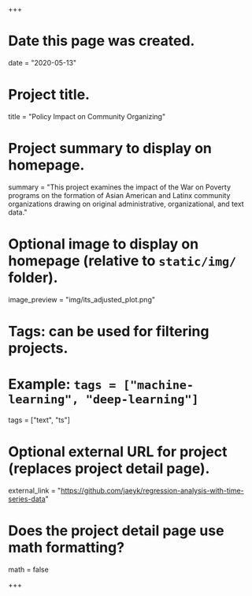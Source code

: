 +++
# Date this page was created.
date = "2020-05-13"

# Project title.
title = "Policy Impact on Community Organizing"

# Project summary to display on homepage.
summary = "This project examines the impact of the War on Poverty programs on the formation of Asian American and Latinx community organizations drawing on original administrative, organizational, and text data."

# Optional image to display on homepage (relative to `static/img/` folder).
image_preview = "img/its_adjusted_plot.png"

# Tags: can be used for filtering projects.
# Example: `tags = ["machine-learning", "deep-learning"]`
tags = ["text", "ts"]

# Optional external URL for project (replaces project detail page).
external_link = "https://github.com/jaeyk/regression-analysis-with-time-series-data"

# Does the project detail page use math formatting?
math = false

+++

